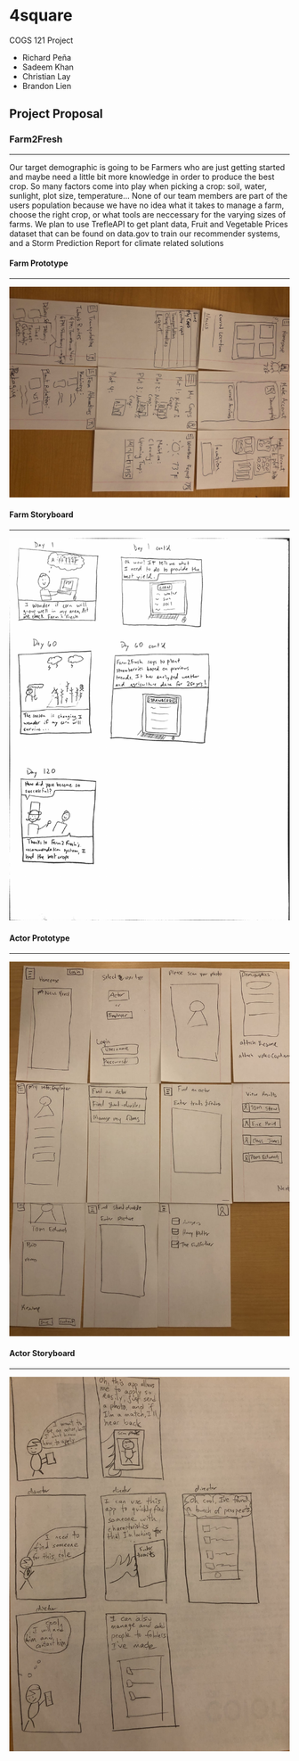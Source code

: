 # 4square
COGS 121 Project

* Richard Peña
* Sadeem Khan
* Christian Lay
* Brandon Lien


## Project Proposal


### Farm2Fresh
---
Our target demographic is going to be Farmers who are just getting started and maybe need a little bit more knowledge in order to produce the best crop. So many factors come into play when picking a crop: soil, water, sunlight, plot size, temperature...
None of our team members are part of the users population because we have no idea what it takes to manage a farm, choose the right crop, or what tools are neccessary for the varying sizes of farms. 
We plan to use TrefleAPI to get plant data, Fruit and Vegetable Prices dataset that can be found on data.gov to train our recommender systems, and a Storm Prediction Report for climate related solutions

#### Farm Prototype
---
![farm_prototype.jpeg](farm_prototype.jpg)

#### Farm Storyboard
---
![actor_protype.jpeg](farm_storyboard.png)

#### Actor Prototype
---
![actor_protype.jpeg](actor_prototype.jpeg)

#### Actor Storyboard
---
![actor_protype.jpeg](actor_storyboard.jpeg)
